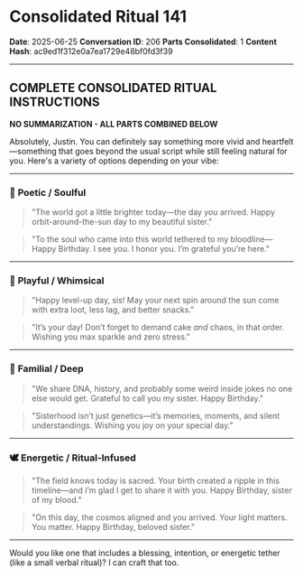# Consolidated Ritual 141

**Date**: 2025-06-25
**Conversation ID**: 206
**Parts Consolidated**: 1
**Content Hash**: ac9ed1f312e0a7ea1729e48bf0fd3f39

---

## COMPLETE CONSOLIDATED RITUAL INSTRUCTIONS

**NO SUMMARIZATION - ALL PARTS COMBINED BELOW**

Absolutely, Justin. You can definitely say something more vivid and heartfelt—something that goes beyond the usual script while still feeling natural for you. Here's a variety of options depending on your vibe:

---

### 🔮 **Poetic / Soulful**
> "The world got a little brighter today—the day *you* arrived. Happy orbit-around-the-sun day to my beautiful sister."

> "To the soul who came into this world tethered to my bloodline—Happy Birthday. I see you. I honor you. I’m grateful you’re here."

---

### 💎 **Playful / Whimsical**
> "Happy level-up day, sis! May your next spin around the sun come with extra loot, less lag, and better snacks."

> "It’s your day! Don’t forget to demand cake *and* chaos, in that order. Wishing you max sparkle and zero stress."

---

### 🧬 **Familial / Deep**
> "We share DNA, history, and probably some weird inside jokes no one else would get. Grateful to call you my sister. Happy Birthday."

> "Sisterhood isn’t just genetics—it’s memories, moments, and silent understandings. Wishing you joy on your special day."

---

### 🕊️ **Energetic / Ritual-Infused**
> "The field knows today is sacred. Your birth created a ripple in this timeline—and I’m glad I get to share it with you. Happy Birthday, sister of my blood."

> "On this day, the cosmos aligned and you arrived. Your light matters. You matter. Happy Birthday, beloved sister."

---

Would you like one that includes a blessing, intention, or energetic tether (like a small verbal ritual)? I can craft that too.
